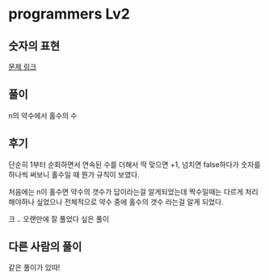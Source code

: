 # programmers Lv2

## 숫자의 표현

[문제 링크](https://programmers.co.kr/learn/courses/30/lessons/12924)

## 풀이

n의 약수에서 홀수의 수

## 후기

단순히 1부터 순회하면서 연속된 수를 더해서 딱 맞으면 +1, 넘치면 false하다가 
숫자를 하나씩 써보니 홀수일 때 뭔가 규칙이 보였다.

처음에는 n이 홀수면 약수의 갯수가 답이라는걸 알게되었는데
짝수일때는 다르게 처리해야하나 싶었으나 전체적으로 약수 중에 홀수의 갯수 라는걸 알게 되었다.

크 .. 오랜만에 잘 풀었다 싶은 풀이 

## 다른 사람의 풀이

같은 풀이가 있따! 